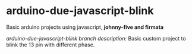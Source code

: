 # arduino-due-javascript-blink
Basic arduino projects using javascript, **johnny-five and firmata**

*arduino-due-javascript-blink branch description:* Basic custom project to blink the 13 pin with different phase.
